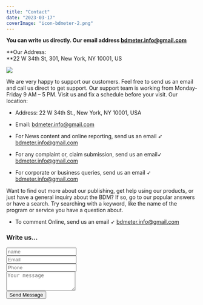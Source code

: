 ```yaml
---
title: "Contact"
date: "2023-03-17"
coverImage: "icon-bdmeter-2.png"
---
```



**You can write us directly. Our email address [bdmeter.info@gmail.com](mailto:bdmeter.info@gmail.com)**

**Our Address:  
**22 W 34th St, 301, New York, NY 10001, US

![](images/image.png)


We are very happy to support our customers. Feel free to send us an email and call us direct to get support. Our support team is working from Monday-Friday 9 AM – 5 PM. Visit us and fix a schedule before your visit. Our location:

- Address: 22 W 34th St., New York, NY 10001, USA
- Email: bdmeter.info@gmail.com

- For News content and online reporting, send us an email ➶ bdmeter.info@gmail.com
- For any complaint or, claim submission, send us an email➶ bdmeter.info@gmail.com
- For corporate or business queries, send us an email ➶ bdmeter.info@gmail.com

Want to find out more about our publishing, get help using our products, or just have a general inquiry about the BDM? If so, go to our popular answers or have a search. Try searching with a keyword, like the name of the program or service you have a question about.

- To comment Online, send us an email ➶ bdmeter.info@gmail.com

### Write us...

<div class="form">
    <form action="https://getform.io/f/1003cb49-edc3-4dca-9c2c-456328bd412c" method="POST">
        <div class="form-row">
            <div class="form-group col-lg-6" id="name">
                <input type="text" class="form-control" placeholder="name" required="True" name="name" data-rule="minlen:4" data-msg="Please enter at least 4 chars">
            </div>
            <div class="form-group col-lg-6" id="tel">
                <input type="email" class="form-control" placeholder="Email" name="email" data-rule="minlen:10" data-msg="Please enter a valid email address">
            </div>
            <div class="form-group col-lg-6" id="mail">
                <input type="phone" class="form-control" placeholder="Phone" name="phone" data-rule="phone" data-msg="Enter your phone (with country code)">
            </div>
        </div>
        <div class="form-group">
            <textarea class="form-control" id="exampleFormControlTextarea1" rows="3" placeholder="Your message" input type="text" name="message" data-rule="minlen:2" data-msg="Please write something for us"></textarea>
        </div>
        <div class="text-center"><button type="submit"  id="button" name="submit" title="Send Message">Send Message</button></div>
    </form>
</div>
